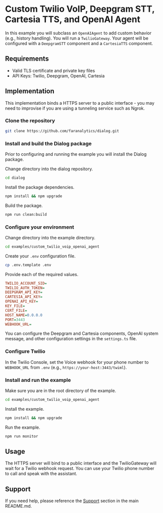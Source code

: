 # Custom Twilio VoIP, Deepgram STT, Cartesia TTS, and OpenAI Agent

In this example you will subclass an `OpenAIAgent` to add custom behavior (e.g., history handling). You will run a `TwilioGateway`. Your agent will be configured with a `DeepgramSTT` component and a `CartesiaTTS` component.

## Requirements

- Valid TLS certificate and private key files
- API Keys: Twilio, Deepgram, OpenAI, Cartesia

## Implementation

This implementation binds a HTTPS server to a public interface - you may need to improvise if you are using a tunneling service such as Ngrok.

### Clone the repository

```bash
git clone https://github.com/faranalytics/dialog.git
```

### Install and build the Dialog package

Prior to configuring and running the example you will install the Dialog package.

Change directory into the dialog repository.

```bash
cd dialog
```

Install the package dependencies.

```bash
npm install && npm upgrade
```

Build the package.

```bash
npm run clean:build
```

### Configure your environment

Change directory into the example directory.

```bash
cd examples/custom_twilio_voip_openai_agent
```

Create your `.env` configuration file.

```bash
cp .env.template .env
```

Provide each of the required values.

```ini
TWILIO_ACCOUNT_SID=
TWILIO_AUTH_TOKEN=
DEEPGRAM_API_KEY=
CARTESIA_API_KEY=
OPENAI_API_KEY=
KEY_FILE=
CERT_FILE=
HOST_NAME=0.0.0.0
PORT=3443
WEBHOOK_URL=
```

You can configure the Deepgram and Cartesia components, OpenAI system message, and other configuration settings in the `settings.ts` file.

### Configure Twilio

In the Twilio Console, set the Voice webhook for your phone number to `WEBHOOK_URL` from `.env` (e.g., `https://your-host:3443/twiml`).

### Install and run the example

Make sure you are in the root directory of the example.

```bash
cd examples/custom_twilio_voip_openai_agent
```

Install the example.

```bash
npm install && npm upgrade
```

Run the example.

```bash
npm run monitor
```

## Usage

The HTTPS server will bind to a public interface and the TwilioGateway will wait for a Twilio webhook request. You can use your Twilio phone number to call and speak with the assistant.

## Support

If you need help, please reference the [Support](https://github.com/faranalytics/dialog/tree/main?tab=readme-ov-file#support) section in the main README.md.
